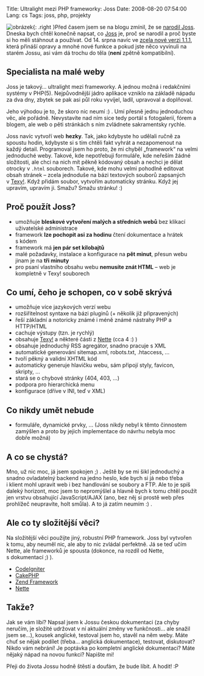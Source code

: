 Title: Ultralight mezi PHP frameworky: Joss
Date: 2008-08-20 07:54:00
Lang: cs
Tags: joss, php, projekty

![obrázek]({static}/images/64.jpg){: .right }Před časem jsem se na blogu zmínil, že se [narodil Joss]({filename}2008-06-13_narodil-se-joss.md). Dneska bych chtěl konečně napsat, co [Joss](http://code.google.com/p/joss-cms/) je, proč se narodil a proč byste si ho měli stáhnout a používat. Od 14. srpna navíc ve [zcela nové verzi 1.1.1](http://joss-cms.googlecode.com/files/joss1.1.1.zip), která přináší opravy a mnohé nové funkce a pokud jste něco vyvinuli na starém Jossu, asi vám dá trochu do těla (**není** zpětně kompatibilní).

## Specialista na malé weby

Joss je takový… ultralight mezi frameworky. A jednou možná i redakčními systémy v PHP(5). Nejpůvodnější jádro aplikace vzniklo na základě nápadu za dva dny, zbytek se pak asi půl roku vyvíjel, ladil, upravoval a doplňoval.

Jeho výhodou je to, že skoro nic neumí :) . Umí přesně jednu jednoduchou věc, ale pořádně. Nevystavíte nad ním sice tedy portál s fotogalerií, fórem a blogem, ale web o pěti stránkách s ním zvládnete sakramentsky rychle.

Joss navíc vytvoří web **hezky**. Tak, jako kdybyste ho udělali ručně za spoustu hodin, kdybyste si s tím chtěli fakt vyhrát a nezapomenout na každý detail. Programoval jsem ho proto, že mi chyběl „framework“ na velmi jednoduché weby. Takové, kde nepotřebuji formuláře, kde neřeším žádné složitosti, ale chci na nich mít pěkně kódovaný obsah a nechci je dělat otrocky v `.html` souborech. Takové, kde mohu velmi pohodlně editovat obsah stránek – zcela jednoduše na bázi textových souborů zapsaných v [Texy!](http:www.texy.info). Když přidám soubor, vytvořím automaticky stránku. Když jej upravím, upravím ji. Smažu? Smažu stránku! :)

## Proč použít Joss?

-   umožňuje **bleskové vytvoření malých a středních webů** bez klikací uživatelské administrace
-   framework **lze pochopit asi za hodinu** čtení dokumentace a hrátek s kódem
-   framework má **jen pár set kilobajtů**
-   malé požadavky, instalace a konfigurace na **pět minut**, přesun webu jinam je na **tři minuty**
-   pro psaní vlastního obsahu webu **nemusíte znát HTML** – web je kompletně v Texy! souborech

## Co umí, čeho je schopen, co v sobě skrývá

-   umožňuje více jazykových verzí webu
-   rozšiřitelnost syntaxe na bázi pluginů (+ několik již připravených)
-   řeší základní a notoricky známé i méně známé nástrahy PHP a HTTP/HTML
-   cachuje výstupy (tzn. je rychlý)
-   obsahuje [Texy!](http://www.texy.info) a některé části z [Nette](http://nettephp.com) (cca 4 :) )
-   obsahuje jednoduchý RSS agregátor, snadno pracuje s XML
-   automatické generování sitemap.xml, robots.txt, .htaccess, …
-   tvoří pěkný a validní XHTML kód
-   automaticky generuje hlavičku webu, sám připojí styly, favicon, skripty, …
-   stará se o chybové stránky (404, 403, …)
-   podpora pro hierarchická menu
-   konfigurace (dříve v INI, teď v XML)

## Co nikdy umět nebude

-   formuláře, dynamické prvky, … (Joss nikdy nebyl k těmto činnostem zamýšlen a proto by jejich implementace do návrhu nebyla moc dobře možná)

## A co se chystá?

Mno, už nic moc, já jsem spokojen ;) . Ještě by se mi šikl jednoduchý a snadno ovladatelný backend na jedno heslo, kde bych si já nebo třeba i klient mohl upravit web i bez handlování se soubory a FTP. Ale to je spíš daleký horizont, moc jsem to nepromýšlel a hlavně bych k tomu chtěl použít jen vrstvu obsahující JavaScript/AJAX (ano, bez něj si prostě web přes prohlížeč neupravíte, holt smůla). A to já zatím neumím :) .

## Ale co ty složitější věci?

Na složitější věci použijte jiný, robustní PHP framework. Joss byl vytvořen k tomu, aby neuměl nic, ale aby to nic zvládal perfektně. Já se teď učím Nette, ale frameworků je spousta (dokonce, na rozdíl od Nette, s dokumentací ;) ).

-   [CodeIgniter](http://codeigniter.com/)
-   [CakePHP](http://cakephp.org/)
-   [Zend Framework](http://framework.zend.com/)
-   [Nette](http://nettephp.com/)

## Takže?

Jak se vám líbí? Napsal jsem k Jossu českou dokumentaci (za chyby neručím, je složité udržovat v ní aktuální změny ve funkčnosti… ale snažil jsem se…), kousek anglické, testoval jsem ho, stavěl na něm weby. Máte chuť se nějak podílet (třeba… anglická dokumentace), testovat, diskutovat? Nikdo vám nebrání! Je poptávka po kompletní anglické dokumentaci? Máte nějaký nápad na novou funkci? Napište mi!

Přeji do života Jossu hodně štěstí a doufám, že bude líbit. A hodit! :P
